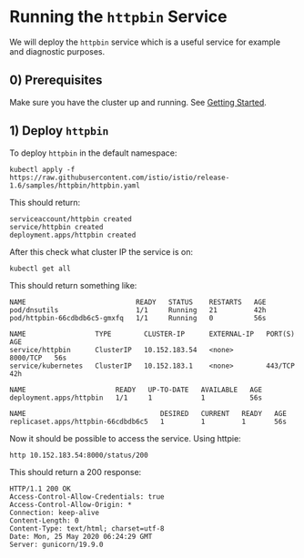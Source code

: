 # Running the `httpbin` Service

We will deploy the `httpbin` service which is a useful service for example and diagnostic purposes.

## 0) Prerequisites

Make sure you have the cluster up and running. See [Getting Started](getting-started.md).

## 1) Deploy `httpbin`

To deploy `httpbin` in the default namespace:

```shell script
kubectl apply -f https://raw.githubusercontent.com/istio/istio/release-1.6/samples/httpbin/httpbin.yaml
```

This should return:

```
serviceaccount/httpbin created
service/httpbin created
deployment.apps/httpbin created
```

After this check what cluster IP the service is on:

```shell script
kubectl get all
```

This should return something like:

```
NAME                           READY   STATUS    RESTARTS   AGE
pod/dnsutils                   1/1     Running   21         42h
pod/httpbin-66cdbdb6c5-gmxfq   1/1     Running   0          56s

NAME                 TYPE        CLUSTER-IP      EXTERNAL-IP   PORT(S)    AGE
service/httpbin      ClusterIP   10.152.183.54   <none>        8000/TCP   56s
service/kubernetes   ClusterIP   10.152.183.1    <none>        443/TCP    42h

NAME                      READY   UP-TO-DATE   AVAILABLE   AGE
deployment.apps/httpbin   1/1     1            1           56s

NAME                                 DESIRED   CURRENT   READY   AGE
replicaset.apps/httpbin-66cdbdb6c5   1         1         1       56s
```

Now it should be possible to access the service. Using httpie:

```shell script
http 10.152.183.54:8000/status/200
```

This should return a 200 response:

```http request
HTTP/1.1 200 OK
Access-Control-Allow-Credentials: true
Access-Control-Allow-Origin: *
Connection: keep-alive
Content-Length: 0
Content-Type: text/html; charset=utf-8
Date: Mon, 25 May 2020 06:24:29 GMT
Server: gunicorn/19.9.0
```
